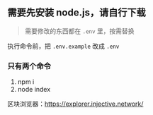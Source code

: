 ## 需要先安装 node.js，请自行下载

> 需要修改的东西都在 `.env` 里，按需替换

执行命令前，把 `.env.example` 改成 `.env`

### 只有两个命令
1. npm i
2. node index

区块浏览器：https://explorer.injective.network/
